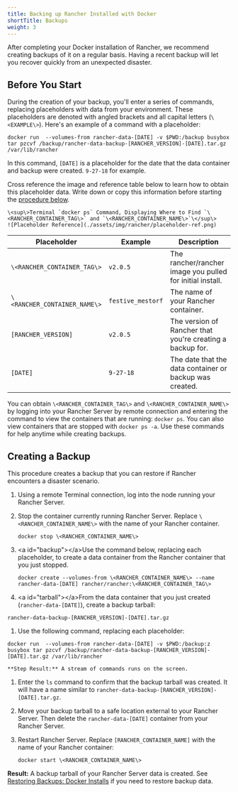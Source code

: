 ```yaml
---
title: Backing up Rancher Installed with Docker
shortTitle: Backups
weight: 3
---
```


After completing your Docker installation of Rancher, we recommend creating backups of it on a regular basis. Having a recent backup will let you recover quickly from an unexpected disaster.

## Before You Start

During the creation of your backup, you'll enter a series of commands, replacing placeholders with data from your environment. These placeholders are denoted with angled brackets and all capital letters (`\<EXAMPLE\>`). Here's an example of a command with a placeholder:

```
docker run  --volumes-from rancher-data-[DATE] -v $PWD:/backup busybox tar pzcvf /backup/rancher-data-backup-[RANCHER_VERSION]-[DATE].tar.gz /var/lib/rancher
```

In this command, `[DATE]` is a placeholder for the date that the data container and backup were created. `9-27-18` for example.

Cross reference the image and reference table below to learn how to obtain this placeholder data. Write down or copy this information before starting the [procedure below](#creating-a-backup).
```img
\<sup\>Terminal `docker ps` Command, Displaying Where to Find `\<RANCHER_CONTAINER_TAG\>` and `\<RANCHER_CONTAINER_NAME\>`\</sup\>
![Placeholder Reference](./assets/img/rancher/placeholder-ref.png)
```
| Placeholder                | Example                    | Description                                               |
| -------------------------- | -------------------------- | --------------------------------------------------------- |
| `\<RANCHER_CONTAINER_TAG\>`  | `v2.0.5`                   | The rancher/rancher image you pulled for initial install. |
| `\<RANCHER_CONTAINER_NAME\>` | `festive_mestorf`          | The name of your Rancher container.                       |
| `[RANCHER_VERSION]`        | `v2.0.5`                   | The version of Rancher that you're creating a backup for. |
| `[DATE]`                   | `9-27-18`                  | The date that the data container or backup was created.   |


You can obtain `\<RANCHER_CONTAINER_TAG\>` and `\<RANCHER_CONTAINER_NAME\>` by logging into your Rancher Server by remote connection and entering the command to view the containers that are running: `docker ps`. You can also view containers that are stopped with `docker ps -a`. Use these commands for help anytime while creating backups.

## Creating a Backup

This procedure creates a backup that you can restore if Rancher encounters a disaster scenario.


1. Using a remote Terminal connection, log into the node running your Rancher Server.

1. Stop the container currently running Rancher Server. Replace `\<RANCHER_CONTAINER_NAME\>` with the name of your Rancher container.

    ```
    docker stop \<RANCHER_CONTAINER_NAME\>
    ```
1. \<a id="backup"\>\</a\>Use the command below, replacing each placeholder, to create a data container from the Rancher container that you just stopped.

    ```
    docker create --volumes-from \<RANCHER_CONTAINER_NAME\> --name rancher-data-[DATE] rancher/rancher:\<RANCHER_CONTAINER_TAG\>
    ```

1. \<a id="tarball"\>\</a\>From the data container that you just created (`rancher-data-[DATE]`), create a backup tarball:
```
rancher-data-backup-[RANCHER_VERSION]-[DATE].tar.gz
```
1. Use the following command, replacing each placeholder:

```
docker run  --volumes-from rancher-data-[DATE] -v $PWD:/backup:z busybox tar pzcvf /backup/rancher-data-backup-[RANCHER_VERSION]-[DATE].tar.gz /var/lib/rancher
```

    **Step Result:** A stream of commands runs on the screen.

1. Enter the `ls` command to confirm that the backup tarball was created. It will have a name similar to `rancher-data-backup-[RANCHER_VERSION]-[DATE].tar.gz`.

1. Move your backup tarball to a safe location external to your Rancher Server. Then delete the `rancher-data-[DATE]` container from your Rancher Server.

1. Restart Rancher Server. Replace `[RANCHER_CONTAINER_NAME]` with the name of your Rancher container:

    ```
    docker start \<RANCHER_CONTAINER_NAME\>
    ```

**Result:** A backup tarball of your Rancher Server data is created. See [Restoring Backups: Docker Installs](https://rancher.com/docs/rancher/v2.6/en/backups/docker-installs/docker-restores) if you need to restore backup data.

